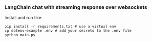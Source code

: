 ### LangChain chat with streaming response over websockets

Install and run like:

```
pip install -r requirements.txt # use a virtual env
cp dotenv-example .env # add your secrets to the .env file
python main.py
```

